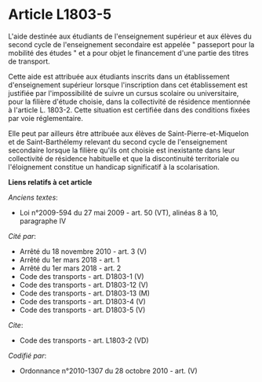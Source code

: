 # Article L1803-5

L'aide destinée aux étudiants de l'enseignement supérieur et aux élèves du second cycle de l'enseignement secondaire est
appelée " passeport pour la mobilité des études " et a pour objet le financement d'une partie des titres de transport. 

Cette aide est attribuée aux étudiants inscrits dans un établissement d'enseignement supérieur lorsque l'inscription dans cet
établissement est justifiée par l'impossibilité de suivre un cursus scolaire ou universitaire, pour la filière d'étude
choisie, dans la collectivité de résidence mentionnée à l'article L. 1803-2. Cette situation est certifiée dans des
conditions fixées par voie réglementaire. 

Elle peut par ailleurs être attribuée aux élèves de Saint-Pierre-et-Miquelon et de Saint-Barthélemy relevant du second cycle
de l'enseignement secondaire lorsque la filière qu'ils ont choisie est inexistante dans leur collectivité de résidence
habituelle et que la discontinuité territoriale ou l'éloignement constitue un handicap significatif à la scolarisation.

**Liens relatifs à cet article**

_Anciens textes_:

  - Loi n°2009-594 du 27 mai 2009 - art. 50 (VT), alinéas 8 à 10, paragraphe IV

_Cité par_:

  - Arrêté du 18 novembre 2010 - art. 3 (V)
  - Arrêté du 1er mars 2018 - art. 1
  - Arrêté du 1er mars 2018 - art. 2
  - Code des transports - art. D1803-1 (V)
  - Code des transports - art. D1803-12 (V)
  - Code des transports - art. D1803-13 (M)
  - Code des transports - art. D1803-4 (V)
  - Code des transports - art. D1803-5 (V)

_Cite_:

  - Code des transports - art. L1803-2 (VD)

_Codifié par_:

  - Ordonnance n°2010-1307 du 28 octobre 2010 - art. (V)

